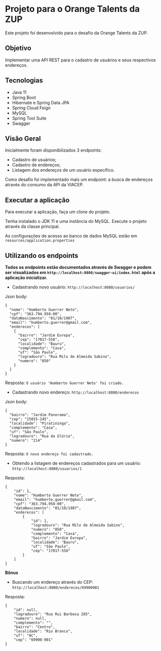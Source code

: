 # Projeto para o Orange Talents da ZUP

Este projeto foi desenvolvido para o desafio da Orange Talents da ZUP.

## Objetivo

Implementar uma API REST para o cadastro de usuários e seus respectivos endereços.

## Tecnologias

- Java 11
- Spring Boot
- Hibernate e Spring Data JPA
- Spring Cloud Feign
- MySQL
- Spring Tool Suite
- Swagger

## Visão Geral

Inicialmente foram disponibilizados 3 endpoints:
- Cadastro de usuários;
- Cadastro de endereços;
- Listagem dos endereços de um usuário específico.

Como desafio foi implementado mais um endpoint: a busca de endereços através do consumo da API da VIACEP.

## Executar a aplicação

Para executar a aplicação, faça um clone do projeto.

Tenha instalado o JDK 11 e uma instância do MySQL. Execute o projeto através da classe principal.

As configurações de acesso ao banco de dados MySQL estão em ```resources/application.properties```

## Utilizando os endpoints

**Todos os endpoints estão documentados através de Swagger e podem ser visualizados em `http://localhost:8080/swagger-ui/index.html` após a aplicação inicializar.**

- Cadastrando novo usuário:
`http://localhost:8080/usuarios/`

Json body:
```
{
  "nome": "Humberto Guerrer Neto",
  "cpf": "363.794.958-00",
  "dataNascimento": "01/10/1987",
  "email": "humberto.guerrer@gmail.com",
  "enderecos": [
    {
      "bairro": "Jardim Europa",
      "cep": "17017-558",
      "localidade": "Bauru",
      "complemento": "Casa",
      "uf": "São Paulo",
      "logradouro": "Rua Milo de Almeida Sabino",
      "numero": "850"
    }
  ]
}
```

Resposta:
`O usuário 'Humberto Guerrer Neto' foi criado.`
    
- Cadastrando novo endereço:
`http://localhost:8080/enderecos`

Json body:
```
{
  "bairro": "Jardim Panorama",
  "cep": "15015-245",
  "localidade": "Piratininga",
  "complemento": "Casa",
  "uf": "São Paulo",
  "logradouro": "Rua da Glória",
  "numero": "214"
}
```
Resposta:
`O novo endereço foi cadastrado.`

- Obtendo a listagem de endereços cadastrados para um usuário:
`http://localhost:8080/usuarios/1`

Resposta:
```
{
    "id": 1,
    "nome": "Humberto Guerrer Neto",
    "email": "humberto.guerrer@gmail.com",
    "cpf": "363.794.958-00",
    "dataNascimento": "01/10/1987",
    "enderecos": [
        {
            "id": 1,
            "logradouro": "Rua Milo de Almeida Sabino",
            "numero": "850",
            "complemento": "Casa",
            "bairro": "Jardim Europa",
            "localidade": "Bauru",
            "uf": "São Paulo",
            "cep": "17017-558"
        }
    ]
}
```

**Bônus**
- Buscando um endereço através do CEP:
`http://localhost:8080/enderecos/69900901`

Resposta:
```
{
    "id": null,
    "logradouro": "Rua Rui Barbosa 285",
    "numero": null,
    "complemento": "",
    "bairro": "Centro",
    "localidade": "Rio Branco",
    "uf": "AC",
    "cep": "69900-901"
}
```
